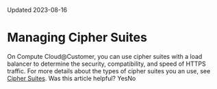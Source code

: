 Updated 2023-08-16
# Managing Cipher Suites
On Compute Cloud@Customer, you can use cipher suites with a load balancer to determine the security, compatibility, and speed of HTTPS traffic. 
For more details about the types of cipher suites you an use, see [Cipher Suites](https://docs.oracle.com/en-us/iaas/compute-cloud-at-customer/topics/lbaas/cipher-suites.htm#cipher-suites "On Compute Cloud@Customer, a cipher suite is a set of algorithms or ciphers that help secure network connections using Transport Layer Security \(TLS\). You configure cipher suites for a load balancer to determine the security, compatibility and speed of HTTPS traffic. All ciphers are associated with at least one version of TLS \(1.0, 1.1, 1.2\).").
Was this article helpful?
YesNo


